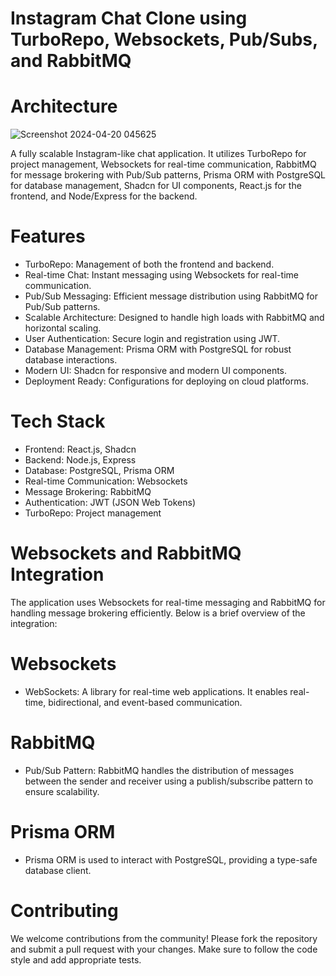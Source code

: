 # Instagram Chat Clone using TurboRepo, Websockets, Pub/Subs, and RabbitMQ

# Architecture

![Screenshot 2024-04-20 045625](https://github.com/AnirudhMemani/instagram-chat-clone/assets/46074384/d705140f-1999-4a3d-b12b-6ffffa248e4e)

A fully scalable Instagram-like chat application. It utilizes TurboRepo for project management, Websockets for real-time communication, RabbitMQ for message brokering with Pub/Sub patterns, Prisma ORM with PostgreSQL for database management, Shadcn for UI components, React.js for the frontend, and Node/Express for the backend.

# Features

- TurboRepo: Management of both the frontend and backend.
- Real-time Chat: Instant messaging using Websockets for real-time communication.
- Pub/Sub Messaging: Efficient message distribution using RabbitMQ for Pub/Sub patterns.
- Scalable Architecture: Designed to handle high loads with RabbitMQ and horizontal scaling.
- User Authentication: Secure login and registration using JWT.
- Database Management: Prisma ORM with PostgreSQL for robust database interactions.
- Modern UI: Shadcn for responsive and modern UI components.
- Deployment Ready: Configurations for deploying on cloud platforms.

# Tech Stack

- Frontend: React.js, Shadcn
- Backend: Node.js, Express
- Database: PostgreSQL, Prisma ORM
- Real-time Communication: Websockets
- Message Brokering: RabbitMQ
- Authentication: JWT (JSON Web Tokens)
- TurboRepo: Project management

# Websockets and RabbitMQ Integration

The application uses Websockets for real-time messaging and RabbitMQ for handling message brokering efficiently. Below is a brief overview of the integration:

# Websockets

- WebSockets: A library for real-time web applications. It enables real-time, bidirectional, and event-based communication.

# RabbitMQ

- Pub/Sub Pattern: RabbitMQ handles the distribution of messages between the sender and receiver using a publish/subscribe pattern to ensure scalability.

# Prisma ORM

- Prisma ORM is used to interact with PostgreSQL, providing a type-safe database client.

# Contributing

We welcome contributions from the community! Please fork the repository and submit a pull request with your changes. Make sure to follow the code style and add appropriate tests.
